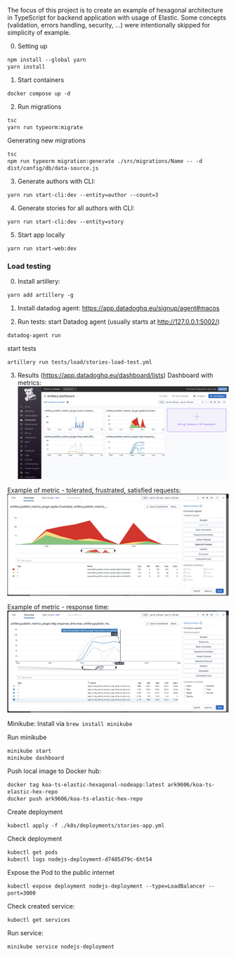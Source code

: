 The focus of this project is to create an example of hexagonal architecture in TypeScript for backend application with usage of Elastic.
Some concepts (validation, errors handling, security, ...) were intentionally skipped for simplicity of example.

0. Setting up
```
npm install --global yarn
yarn install
```
1. Start containers
```
docker compose up -d
```

2. Run migrations
```
tsc
yarn run typeorm:migrate
```

Generating new migrations
```
tsc
npm run typeorm migration:generate ./src/migrations/Name -- -d dist/config/db/data-source.js
```


3. Generate authors with CLI:
```
yarn run start-cli:dev --entity=author --count=3
```
4. Generate stories for all authors with CLI:
```
yarn run start-cli:dev --entity=story
```

5. Start app locally
```
yarn run start-web:dev
```
### Load testing

0. Install artillery:
```
yarn add artillery -g
```

1. Install datadog agent:
https://app.datadoghq.eu/signup/agent#macos

2. Run tests:
start Datadog agent (usually starts at http://127.0.0.1:5002/)
```
datadog-agent run
```
start tests
```
artillery run tests/load/stories-load-test.yml
```
3. Results (https://app.datadoghq.eu/dashboard/lists)
Dashboard with metrics:
![dashboard](./docs/dashboard.png "Dashboard")

Example of metric - tolerated, frustrated, satisfied requests:
![metric1](./docs/metric1.png "Metric1")

Example of metric - response time:
![metric2](./docs/metric2.png "Metric2")


Minikube:
Install via ```brew install minikube```

Run minikube
```
minikube start
minikube dashboard
```
Push local image to Docker hub:
```
docker tag koa-ts-elastic-hexagonal-nodeapp:latest ark9606/koa-ts-elastic-hex-repo
docker push ark9606/koa-ts-elastic-hex-repo
```

Create deployment
```
kubectl apply -f ./k8s/deployments/stories-app.yml
```
Check deployment
```
kubectl get pods
kubectl logs nodejs-deployment-d7485d79c-6ht54
```
Expose the Pod to the public internet 
```
kubectl expose deployment nodejs-deployment --type=LoadBalancer --port=3000
```
Check created service:
```
kubectl get services
```
Run service:
```
minikube service nodejs-deployment
```

